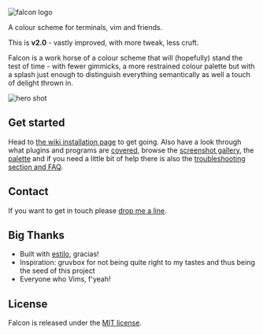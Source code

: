 ![falcon logo](https://raw.githubusercontent.com/fenetikm/falcon/master/support/logo2.png)

A colour scheme for terminals, vim and friends.

This is **v2.0** - vastly improved, with more tweak, less cruft.

Falcon is a work horse of a colour scheme that will (hopefully) stand the test of time - with fewer gimmicks, a more restrained colour palette but with a splash just enough to distinguish everything semantically as well a touch of delight thrown in.

![hero shot](https://raw.githubusercontent.com/fenetikm/falcon/master/support/hero2.png)

## Get started

Head to [the wiki installation page](https://github.com/fenetikm/falcon/wiki/Installation) to get going. Also have a look through what plugins and programs are [covered](https://github.com/fenetikm/falcon/wiki/Coverage), browse the [screenshot gallery](https://github.com/fenetikm/falcon/wiki/Screenshots), the [palette](https://github.com/fenetikm/falcon/wiki/Palette) and if you need a little bit of help there is also the [troubleshooting section and
FAQ](https://github.com/fenetikm/falcon/wiki/Troubleshooting-&-FAQ).

## Contact

If you want to get in touch please [drop me a line](https://michaelwelford.com/contact).

## Big Thanks

* Built with [estilo](https://github.com/jacoborus/estilo), gracias!
* Inspiration: gruvbox for not being quite right to my tastes and thus being the seed of this project
* Everyone who Vims, f'yeah!

## License

Falcon is released under the [MIT license](https://github.com/fenetikm/falcon/blob/master/LICENSE).
